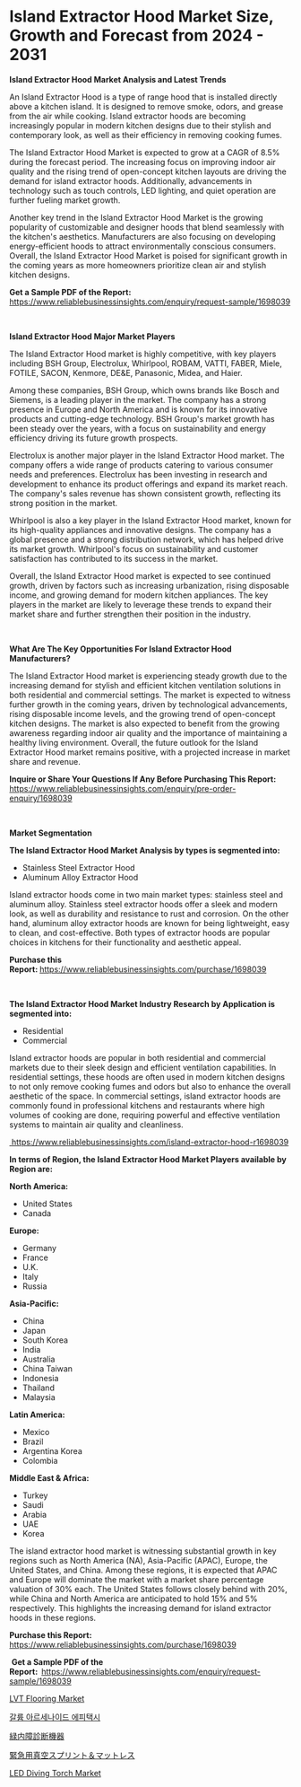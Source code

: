 <p><h1>Island Extractor Hood Market Size, Growth and Forecast from 2024 - 2031</h1></p><p><strong>Island Extractor Hood Market Analysis and Latest Trends</strong></p>
<p><p>An Island Extractor Hood is a type of range hood that is installed directly above a kitchen island. It is designed to remove smoke, odors, and grease from the air while cooking. Island extractor hoods are becoming increasingly popular in modern kitchen designs due to their stylish and contemporary look, as well as their efficiency in removing cooking fumes.</p><p>The Island Extractor Hood Market is expected to grow at a CAGR of 8.5% during the forecast period. The increasing focus on improving indoor air quality and the rising trend of open-concept kitchen layouts are driving the demand for island extractor hoods. Additionally, advancements in technology such as touch controls, LED lighting, and quiet operation are further fueling market growth.</p><p>Another key trend in the Island Extractor Hood Market is the growing popularity of customizable and designer hoods that blend seamlessly with the kitchen's aesthetics. Manufacturers are also focusing on developing energy-efficient hoods to attract environmentally conscious consumers. Overall, the Island Extractor Hood Market is poised for significant growth in the coming years as more homeowners prioritize clean air and stylish kitchen designs.</p></p>
<p><strong>Get a Sample PDF of the Report:&nbsp;</strong> <a href="https://www.reliablebusinessinsights.com/enquiry/request-sample/1698039">https://www.reliablebusinessinsights.com/enquiry/request-sample/1698039</a></p>
<p>&nbsp;</p>
<p><strong>Island Extractor Hood Major Market Players</strong></p>
<p><p>The Island Extractor Hood market is highly competitive, with key players including BSH Group, Electrolux, Whirlpool, ROBAM, VATTI, FABER, Miele, FOTILE, SACON, Kenmore, DE&E, Panasonic, Midea, and Haier.</p><p>Among these companies, BSH Group, which owns brands like Bosch and Siemens, is a leading player in the market. The company has a strong presence in Europe and North America and is known for its innovative products and cutting-edge technology. BSH Group's market growth has been steady over the years, with a focus on sustainability and energy efficiency driving its future growth prospects.</p><p>Electrolux is another major player in the Island Extractor Hood market. The company offers a wide range of products catering to various consumer needs and preferences. Electrolux has been investing in research and development to enhance its product offerings and expand its market reach. The company's sales revenue has shown consistent growth, reflecting its strong position in the market.</p><p>Whirlpool is also a key player in the Island Extractor Hood market, known for its high-quality appliances and innovative designs. The company has a global presence and a strong distribution network, which has helped drive its market growth. Whirlpool's focus on sustainability and customer satisfaction has contributed to its success in the market.</p><p>Overall, the Island Extractor Hood market is expected to see continued growth, driven by factors such as increasing urbanization, rising disposable income, and growing demand for modern kitchen appliances. The key players in the market are likely to leverage these trends to expand their market share and further strengthen their position in the industry.</p></p>
<p>&nbsp;</p>
<p><strong>What Are The Key Opportunities For Island Extractor Hood Manufacturers?</strong></p>
<p><p>The Island Extractor Hood market is experiencing steady growth due to the increasing demand for stylish and efficient kitchen ventilation solutions in both residential and commercial settings. The market is expected to witness further growth in the coming years, driven by technological advancements, rising disposable income levels, and the growing trend of open-concept kitchen designs. The market is also expected to benefit from the growing awareness regarding indoor air quality and the importance of maintaining a healthy living environment. Overall, the future outlook for the Island Extractor Hood market remains positive, with a projected increase in market share and revenue.</p></p>
<p><strong>Inquire or Share Your Questions If Any Before Purchasing This Report:</strong> <a href="https://www.reliablebusinessinsights.com/enquiry/pre-order-enquiry/1698039">https://www.reliablebusinessinsights.com/enquiry/pre-order-enquiry/1698039</a></p>
<p>&nbsp;</p>
<p><strong>Market Segmentation</strong></p>
<p><strong>The Island Extractor Hood Market Analysis by types is segmented into:</strong></p>
<p><ul><li>Stainless Steel Extractor Hood</li><li>Aluminum Alloy Extractor Hood</li></ul></p>
<p><p>Island extractor hoods come in two main market types: stainless steel and aluminum alloy. Stainless steel extractor hoods offer a sleek and modern look, as well as durability and resistance to rust and corrosion. On the other hand, aluminum alloy extractor hoods are known for being lightweight, easy to clean, and cost-effective. Both types of extractor hoods are popular choices in kitchens for their functionality and aesthetic appeal.</p></p>
<p><strong>Purchase this Report:&nbsp;</strong><a href="https://www.reliablebusinessinsights.com/purchase/1698039">https://www.reliablebusinessinsights.com/purchase/1698039</a></p>
<p>&nbsp;</p>
<p><strong>The Island Extractor Hood Market Industry Research by Application is segmented into:</strong></p>
<p><ul><li>Residential</li><li>Commercial</li></ul></p>
<p><p>Island extractor hoods are popular in both residential and commercial markets due to their sleek design and efficient ventilation capabilities. In residential settings, these hoods are often used in modern kitchen designs to not only remove cooking fumes and odors but also to enhance the overall aesthetic of the space. In commercial settings, island extractor hoods are commonly found in professional kitchens and restaurants where high volumes of cooking are done, requiring powerful and effective ventilation systems to maintain air quality and cleanliness.</p></p>
<p><a href="https://www.reliablebusinessinsights.com/island-extractor-hood-r1698039">&nbsp;https://www.reliablebusinessinsights.com/island-extractor-hood-r1698039</a></p>
<p><strong>In terms of Region, the Island Extractor Hood Market Players available by Region are:</strong></p>
<p>
    <p> <strong> North America: </strong>
        <ul>
            <li>United States</li>
            <li>Canada</li>
        </ul>
        </p> 
    <p> <strong> Europe: </strong>
        <ul>
            <li>Germany</li>
            <li>France</li>
            <li>U.K.</li>
            <li>Italy</li>
            <li>Russia</li>
        </ul>
        </p> 
    <p> <strong> Asia-Pacific: </strong>
        <ul>
            <li>China</li>
            <li>Japan</li>
            <li>South Korea</li>
            <li>India</li>
            <li>Australia</li>
            <li>China Taiwan</li>
            <li>Indonesia</li>
            <li>Thailand</li>
            <li>Malaysia</li>
        </ul>
        </p> 
    <p> <strong> Latin America: </strong>
        <ul>
            <li>Mexico</li>
            <li>Brazil</li>
            <li>Argentina Korea</li>
            <li>Colombia</li>
        </ul>
        </p> 
    <p> <strong> Middle East & Africa: </strong>
        <ul>
            <li>Turkey</li>
            <li>Saudi</li>
            <li>Arabia</li>
            <li>UAE</li>
            <li>Korea</li>
        </ul>
    </p>
    </p>
<p><p>The island extractor hood market is witnessing substantial growth in key regions such as North America (NA), Asia-Pacific (APAC), Europe, the United States, and China. Among these regions, it is expected that APAC and Europe will dominate the market with a market share percentage valuation of 30% each. The United States follows closely behind with 20%, while China and North America are anticipated to hold 15% and 5% respectively. This highlights the increasing demand for island extractor hoods in these regions.</p></p>
<p><strong>Purchase this Report: </strong><a href="https://www.reliablebusinessinsights.com/purchase/1698039">https://www.reliablebusinessinsights.com/purchase/1698039</a></p>
<p>&nbsp;<strong>Get a Sample PDF of the Report:&nbsp;&nbsp;</strong><a href="https://www.reliablebusinessinsights.com/enquiry/request-sample/1698039">https://www.reliablebusinessinsights.com/enquiry/request-sample/1698039</a></p>
<p><strong></strong></p>
<p><p><a href="https://github.com/LaceyZemlak1/Market-Research-Report-List-1/blob/main/lvt-flooring-market.md">LVT Flooring Market</a></p><p><a href="https://github.com/lzrvbyqzftro57/Market-Research-Report-List-2/blob/main/4820171149835.md">갈륨 아르세나이드 에피택시</a></p><p><a href="https://github.com/mohamedbakry57/Market-Research-Report-List-4/blob/main/5888901142013.md">緑内障診断機器</a></p><p><a href="https://github.com/DanykaKilback/Market-Research-Report-List-1/blob/main/7209223142012.md">緊急用真空スプリント＆マットレス</a></p><p><a href="https://github.com/MyrtisWest1/Market-Research-Report-List-1/blob/main/led-diving-torch-market.md">LED Diving Torch Market</a></p></p>